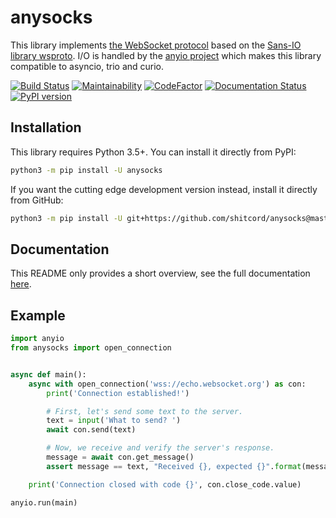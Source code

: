 # anysocks

This library implements [the WebSocket protocol](https://tools.ietf.org/html/rfc6455) based on the [Sans-IO library wsproto](https://github.com/python-hyper/wsproto).
I/O is handled by the [anyio project](https://github.com/agronholm/anyio) which makes this library compatible to asyncio, trio and curio.

[![Build Status](https://travis-ci.org/shitcord/anysocks.svg?branch=master)](https://travis-ci.org/shitcord/anysocks)
[![Maintainability](https://api.codeclimate.com/v1/badges/6f883d197ca32802380c/maintainability)](https://codeclimate.com/github/shitcord/anysocks/maintainability)
[![CodeFactor](https://www.codefactor.io/repository/github/shitcord/anysocks/badge)](https://www.codefactor.io/repository/github/shitcord/anysocks)
[![Documentation Status](https://readthedocs.org/projects/anysocks/badge/?version=latest)](https://anysocks.readthedocs.io/en/latest/?badge=latest)
[![PyPI version](https://badge.fury.io/py/anysocks.svg)](https://badge.fury.io/py/anysocks)

## Installation

This library requires Python 3.5+. You can install it directly from PyPI:

```sh
python3 -m pip install -U anysocks
```

If you want the cutting edge development version instead, install it directly from GitHub:

```sh
python3 -m pip install -U git+https://github.com/shitcord/anysocks@master#egg=anysocks
```

## Documentation

This README only provides a short overview, see the full documentation [here](https://anysocks.readthedocs.io/en/latest).

## Example

```python
import anyio
from anysocks import open_connection


async def main():
    async with open_connection('wss://echo.websocket.org') as con:
        print('Connection established!')

        # First, let's send some text to the server.
        text = input('What to send? ')
        await con.send(text)

        # Now, we receive and verify the server's response.
        message = await con.get_message()
        assert message == text, "Received {}, expected {}".format(message, text)

    print('Connection closed with code {}', con.close_code.value)

anyio.run(main)
```
